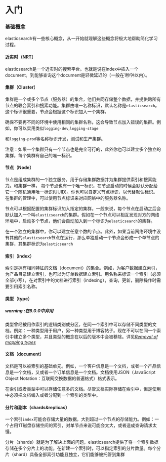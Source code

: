 # 入门

### 基础概念

elasticsearch有一些核心概念，从一开始就理解这些概念将极大地帮助简化学习过程。

#### 近实时（NRT）

elasticsearch是一个近实时的搜索平台。也就是说在index中插入一个document，到能够查询这个document是轻微延迟的（一般在1秒钟以内）。

#### 集群（Cluster）

集群是一个或多个节点（服务器）的集合，他们共同存储整个数据，并提供跨所有节点的联合索引和搜索功能。集群由唯一名称标识，默认名称是`elasticsearch`。这个标识很重要，节点会根据这个标识加入一个集群。

确保不要再不同的环境中使用相同的集群名称，这会导致节点加入错误的集群。例如，你可以实用类似`logging-dev`,`logging-stage`

和`logging-prod`等名称标识开发，测试和生产集群。

注意：如果一个集群只有一个节点也是完全可行的，此外你也可以建立多个独立的集群，每个集群有自己的唯一标识。

#### 节点（Node）

节点是组成集群的一个独立服务，用于存储集群数据并为集群提供索引和搜索能力。和集群一样， 每个节点也有一个唯一标识，在节点启动的时候会默认分配给它一个随机通用唯一标识\(UUID\)。你也可以自定义节点标识，以代替默认标识。在集群的管理中，可以使用节点标识来对应网络中的服务器名称。

节点可以根据配置的集群标识加入指定的集群。一般来说，每个节点在启动之后会默认加入一个叫`elasticsearch`的集群。假如在一个节点可以相互发现对方的网络环境中，启动多个节点，他们会自动加入到一个标识为`elasticsearch`的集群。

在一个独立的集群中，你可以建立任意个数的节点。此外，如果当前网络环境中没有其他的`elasticsearch`节点在运行，那么单独启动一个节点会形成一个单节点的集群，其集群标识为`elasticsearch`

#### 索引（index）

索引是拥有相同特征的文档（document）的集合。例如，为客户数据建立索引，为产品目录建立索引，也可以为订单数据建立索引。用名称来标识一个索引（必须全部小写），在对索引中的文档进行索引（indexing），查询，更新，删除操作时需要引用索引名称。

#### 类型（type）

##### warning  :在6.0.0中弃用

类型曾经被用作索引的逻辑类别或分区，在同一个索引中可以存储不同类型的文档。例如：一种类型用于用户，另一种类型用于博客帖子。现在不可以在同一个索引中建立多个类型，并且类型的概念在以后的版本中会被移除。详见[_Removal of mapping types_](https://www.elastic.co/guide/en/elasticsearch/reference/current/removal-of-types.html)

#### 文档（document）

文档是可以被索引的基础单元。例如，一个客户信息是一个文档，或者一个产品信息是一个文档，又或者一个订单信息是一个文档。文档使用JSON（JavaScript Object Notation：互联网交换数据的普遍格式）格式表示。

在索引或者类型中可以存储任意多的文档。尽管文档实际存储在索引中，但是使用中必须把文档编入或者分配到一个索引的类型中。

#### 分片和副本（shards&replicas）

一个索引`index`可能会存储大量的数据，大到超过一个节点的存储能力。例如：一个占用1T磁盘存储空间的索引，对单节点来说可能会太大，或者造成查询请求太慢。

分片（shards）就是为了解决上面的问题，elasticsearch提供了将一个索引数据存储在多个分片上的功能。在新建一个索引时，可以指定索引的分片数量。每个分片（shard）具备全部索引功能且独立，它们能够被托管到集群





